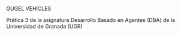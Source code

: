 GUGEL VEHICLES

Prática 3 de la asignatura Desarrollo Basado en Agentes (DBA) de la Universidad de Granada (UGR)